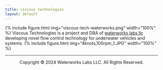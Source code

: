 ```yaml
---
title: viscous technologies
layout: default
---
```


{% include figure.html img="viscous-tech-waterworks.png" width="100%" %}
Viscous Technologies is a project and DBA of [waterworks labs llc](https://waterworkslabs.com) developing novel flow control technology for underwater vehicles and systems.
{% include figure.html img="4knots,100rpm_1.JPG" width="100%" %}

---------
<p style="text-align: center;">Copyright © 2024 Waterworks Labs LLC. All Rights Reserved.</p>

<!--- 
{% include figure.html img="primary-logo.jpg" width="20%" %}

{% include figure.html img="4knots,100rpm_1.JPG" width="100%" %}
-->
